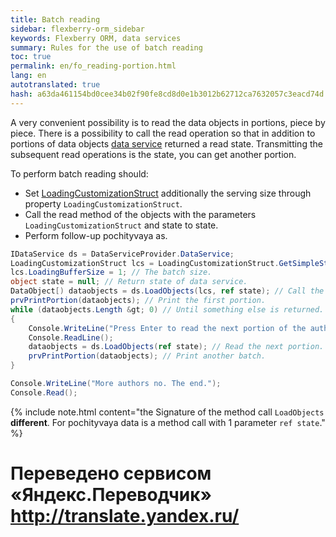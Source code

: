 ```yaml
--- 
title: Batch reading 
sidebar: flexberry-orm_sidebar 
keywords: Flexberry ORM, data services 
summary: Rules for the use of batch reading 
toc: true 
permalink: en/fo_reading-portion.html 
lang: en 
autotranslated: true 
hash: a63da461154bd0cee34b02f90fe8cd8d0e1b3012b62712ca7632057c3eacd74d 
--- 
```


A very convenient possibility is to read the data objects in portions, piece by piece. There is a possibility to call the read operation so that in addition to portions of data objects [data service](fo_data-service.html) returned a read state. Transmitting the subsequent read operations is the state, you can get another portion. 

To perform batch reading should: 

* Set [LoadingCustomizationStruct](fo_loading-customization-struct.html) additionally the serving size through property `LoadingCustomizationStruct`. 
* Call the read method of the objects with the parameters `LoadingCustomizationStruct` and state to state. 
* Perform follow-up pochityvaya as. 

``` csharp
IDataService ds = DataServiceProvider.DataService;
LoadingCustomizationStruct lcs = LoadingCustomizationStruct.GetSimpleStruct(typeof(Автор), Автор.Views.Главное);					
lcs.LoadingBufferSize = 1; // The batch size. 
object state = null; // Return state of data service. 
DataObject[) dataobjects = ds.LoadObjects(lcs, ref state); // Call the service data state is remembered. 
prvPrintPortion(dataobjects); // Print the first portion. 
while (dataobjects.Length &gt; 0) // Until something else is returned. 
{
	Console.WriteLine("Press Enter to read the next portion of the authors.");
	Console.ReadLine();
	dataobjects = ds.LoadObjects(ref state); // Read the next portion. Lcs already do not share. 
	prvPrintPortion(dataobjects); // Print another batch. 
} 

Console.WriteLine("More authors no. The end.");
Console.Read();
``` 

{% include note.html content="the Signature of the method call `LoadObjects` __different__. For pochityvaya data is a method call with 1 parameter `ref state`." %} 



 # Переведено сервисом «Яндекс.Переводчик» http://translate.yandex.ru/